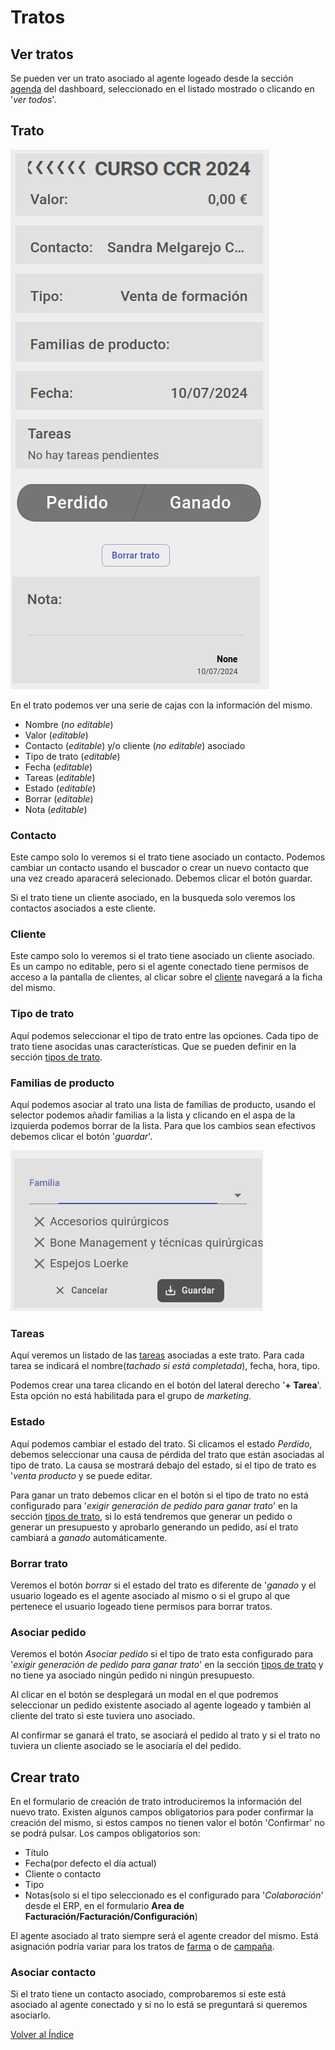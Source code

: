 # Tratos

## Ver tratos

Se pueden ver un trato asociado al agente logeado desde la sección [agenda](../smart_sales/dashboard/agenda.md) del dashboard, seleccionado en el listado mostrado o clicando en '*ver todos*'.

## Trato

![trato](./img/trato.png)

En el trato podemos ver una serie de cajas con la información del mismo.
- Nombre (*no editable*)
- Valor (*editable*)
- Contacto (*editable*) y/o cliente (*no editable*) asociado
- Tipo de trato (*editable*)
- Fecha (*editable*)
- Tareas (*editable*)
- Estado (*editable*)
- Borrar (*editable*)
- Nota (*editable*)

### Contacto

Este campo solo lo veremos si el trato tiene asociado un contacto. Podemos cambiar un contacto usando el buscador o crear un nuevo contacto que una vez creado aparacerá selecionado. Debemos clicar el botón guardar.

Si el trato tiene un cliente asociado, en la busqueda solo veremos los contactos asociados a este cliente.

### Cliente

Este campo solo lo veremos si el trato tiene asociado un cliente asociado. Es un campo no editable, pero si el agente conectado tiene permisos de acceso a la pantalla de clientes, al clicar sobre el [cliente](../clientes/index.md) navegará a la ficha del mismo.


### Tipo de trato

Aquí podemos seleccionar el tipo de trato entre las opciones. Cada tipo de trato tiene asocidas unas características. Que se pueden definir en la sección [tipos de trato](../tipostrato/index.md).

### Familias de producto

Aquí podemos asociar al trato una lista de familias de producto, usando el selector podemos añadir familias a la lista y clicando en el aspa de la izquierda podemos borrar de la lista. Para que los cambios sean efectivos debemos clicar el botón '*guardar*'.

![familia_trato](./img/familia_trato.png)

### Tareas

Aquí veremos un listado de las [tareas](../tareas/index.md) asociadas a este trato. Para cada tarea se indicará el nombre(*tachado si está completada*), fecha, hora, tipo. 

Podemos crear una tarea clicando en el botón del lateral derecho '**+ Tarea**'. Esta opción no está habilitada para el grupo de *marketing*.

### Estado

Aquí podemos cambiar el estado del trato. Si clicamos el estado *Perdido*, debemos seleccionar una causa de pérdida del trato que están asociadas al tipo de trato. La causa se mostrará debajo del estado, si el tipo de trato es '*venta producto* y se puede editar.

Para ganar un trato debemos clicar en el botón si el tipo de trato no está configurado para '*exigir generación de pedido para ganar trato*' en la sección [tipos de trato](../tipostrato/index.md), si lo está tendremos que generar un pedido o generar un presupuesto y aprobarlo generando un pedido, así el trato cambiará a *ganado* automáticamente. 

### Borrar trato

Veremos el botón *borrar* si el estado del trato es diferente de '*ganado* y el usuario logeado es el agente asociado al mismo o si el grupo al que pertenece el usuario logeado tiene permisos para borrar tratos. 

### Asociar pedido

Veremos el botón *Asociar pedido* si el tipo de trato esta configurado para '*exigir generación de pedido para ganar trato*' en la sección [tipos de trato](../tipostrato/index.md) y no tiene ya asociado ningún pedido ni ningún presupuesto.

Al clicar en el botón se desplegará un modal en el que podremos seleccionar un pedido existente asociado al agente logeado y también al cliente del trato si este tuviera uno asociado. 

Al confirmar se ganará el trato, se asociará el pedido al trato y si el trato no tuviera un cliente asociado se le asociaría el del pedido.


## Crear trato

En el formulario de creación de trato introduciremos la información del nuevo trato. Existen algunos campos obligatorios para poder confirmar la creación del mismo, si estos campos no tienen valor el botón 'Confirmar' no se podrá pulsar. Los campos obligatorios son: 

- Título
- Fecha(por defecto el día actual)
- Cliente o contacto
- Tipo
- Notas(solo si el tipo seleccionado es el configurado para '*Colaboración*' desde el ERP, en el formulario **Area de Facturación/Facturación/Configuración**)

El agente asociado al trato siempre será el agente creador del mismo. Está asignación podría variar para los tratos de [farma](../farma/index.md) o de [campaña](../tratoscampanias/index.md).

### Asociar contacto

Si el trato tiene un contacto asociado, comprobaremos si este está asociado al agente conectado y si no lo está se preguntará si queremos asociarlo.

[Volver al Índice](../../../index.md)